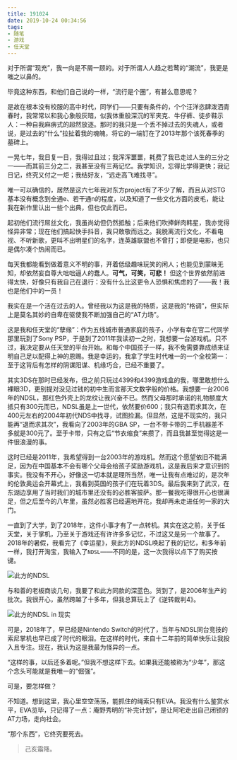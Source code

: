 ```yaml
---
title: 191024
date: 2019-10-24 00:34:56
tags:
- 随笔
- 游戏
- 任天堂
---
```

对于所谓“现充”，我一向是不屑一顾的。对于所谓人人趋之若鹜的“潮流”，我更是嗤之以鼻的。

毕竟这种东西，和他们自己说的一样，“流行是个圈”，有甚么意思呢？

是故在根本没有校服的高中时代，同学们——只要有条件的，个个汪洋恣肆泼洒青春时，我常常以和我心象般灰暗，似我体重般深沉的军夹克、牛仔裤、徒步鞋示人：一种自我麻痹式的超然放逐。那时的我只是一个丢不掉过去的失魂人，或者说，是过去的“什么”拉扯着我的魂魄，将它的一端钉在了2013年那个该死春季的墓碑上。

<!-- more -->

一晃七年，我日复一日，我得过且过；我浑浑噩噩，耗费了我已走过人生的三分之一——而其前三分之二，我甚至没有三两记忆。我学知识，忘得比学得更快；我记日记，终究又付之一炬；我结好友，“远走高飞难找寻”。

唯一可以确信的，居然是这六七年我对东方project有了不少了解，而且从对STG基本没有概念到全通e、若干通n的程度，以及知道了一些文化方面的皮毛，能让我在新作里认出一些个出典，但也仅此而已。

起初他们流行屌丝文化，我虽尚幼但仍然抵触；后来他们吹捧鲜肉韩星，我亦觉得怪异非常；现在他们搞起快手抖音，我只敢敬而远之。我脱离流行文化，不看电视、不听新歌，更叫不出明星们的名字，连英雄联盟也不曾打；即便是电影，也只是偶尔凑个热闹而已。

每天我都能看到做着意义不明的事，开着低级趣味玩笑的闲人；也能见到蒙昧无知，却依然妄自尊大咄咄逼人的蠢人。**可气，可笑，可悲！** 但这个世界依然前进得太快，好像只有我自己在退行：没有什么比这更令人恐惧和焦虑的了——我！我也是他们中的一员！

我实在是一个活在过去的人。曾经我以为这是我的特质，这是我的“格调”，但实际上是莫名其妙的自卑在驱使我不断加强自己的“AT力场”。

这是我和任天堂的“孽缘”：作为五线城市普通家庭的孩子，小学有幸在官二代同学那里玩到了Sony PSP，于是到了2011年我读初一之时，我想要一台游戏机。只不过，我决定要从任天堂的平台开始。和每个中国孩子一样，我不免需要靠成绩来证明自己足以配得上神的恩赐。我是幸运的，我拿了学生时代唯一的一个全校第一：至于这背后有怎样的阴谋阳谋、机缘巧合，已经不重要了。

其实3DS在那时已经发布，但之前只玩过4399和4399游戏盒的我，哪里敢想什么裸眼3D，更别提对没见过钱的初中生而言那天文数字般的价格。我想要一台2006年的NDSL，那红色外壳上的龙纹让我兴奋不已。然而父母那时承诺的礼物额度大抵只有300元而已，NDSL虽是上一世代，依然要价600；我只有退而求其次，在400元左右的2004年初代NDS中找寻，试图捡漏。但显然，这是不现实的，我只能再“退而求其次”，我看向了2003年的GBA SP，一台不带卡带的二手机器差不多就是300元了。至于卡带，只有之后“节衣缩食”来攒了，而且我甚至觉得这是一件很浪漫的事。

这时已经是2011年，我希望得到一台2003年的游戏机。然而这个愿望依旧不能满足，因为在中国基本不会有哪个父母会给孩子奖励游戏机，这是我后来才意识到的事实。我没有不开心，好像这一切本就是理所当然，唯一让我有点难过的，是次年的伦敦奥运会开幕式上，我看到英国的孩子们在玩着3DS。最后我来到了武汉，在东湖边享用了当时我们的城市里还没有的必胜客披萨。那一餐我吃得很开心也很满足，但之后至今的八年里，虽然必胜客已经遍地开花，我却再未走进任何一家的大门。

一直到了大学，到了2018年，这件小事才有了一点转机。其实在这之前，关于任天堂，关于掌机，乃至关于游戏还有许许多多记忆，不过这又是另一个故事了。2018年的暑假，我看完了《幸运星》，泉此方的NDSL唤起了我的记忆，和多年前一样，我打开淘宝，我输入了`NDSL`——不同的是，这一次我得以点下了购买按键。

![此方的NDSL](https://i.loli.net/2020/01/12/TRwhQNn6WO3q1zC.jpg)

与和善的老板商谈几句，我要了和此方同款的深蓝色。货到了，是2006年生产的批次。我很开心，虽然跨越了十多年，但我总算玩上了《逆转裁判4》。

![此方的NDSL in 现实](https://i.loli.net/2020/01/12/9oXJrIUPlFSBqt1.jpg)

可是，2018年了，早已经是Nintendo Switch的时代了，当年与NDSL同台竞技的索尼掌机也早已成了时代的眼泪。在这样的时代，来自十二年前的简单快乐让我投入且专注。现在，我认为这是我最为怪异的一点。

“这样的事，以后还多着呢。”但我不想这样下去。如果我还能被称为“少年”，那这个念头可能就是我唯一的“倔强”。

可是，要怎样做？

不知道。想到这里，我心里空空荡荡，能抓住的绳索只有EVA。我没有什么鉴赏水平，EVA览毕，只记得了一点：庵野秀明的“补完计划”，是让阿宅走出自己闭锁的AT力场，走向社会。

“那个东西”，它终究要死去。

> 己亥霜降。